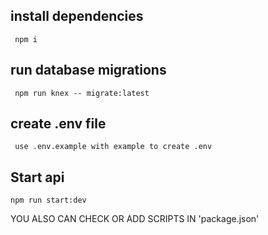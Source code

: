 ## install dependencies
```
 npm i
```
## run database migrations
```
 npm run knex -- migrate:latest
```
## create .env file
```
 use .env.example with example to create .env
```
## Start api 

```
npm run start:dev

```

YOU ALSO CAN CHECK OR ADD SCRIPTS IN 'package.json'


